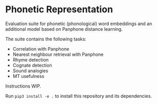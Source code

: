 # Phonetic Representation

Evaluation suite for phonetic (phonological) word embeddings and an additional model based on Panphone distance learning.

The suite contains the following tasks:
- Correlation with Panphone
- Nearest neighbour retrieval with Panphone
- Rhyme detection
- Cognate detection
- Sound analogies
- MT usefulness

Instructions WIP.

Run `pip3 install -e .` to install this repository and its dependencies.

<!-- 
Learning a continuous representation for a sequence of discrete vectors of articulatory features.

## Installation
Code was tested with python 3.9
```bash
pip install -r requirements.txt
```

## Training
This is an example configuration to train model
```bash
wandb login <your_credentials> OR wandb disabled
DIM=128
python train.py \
--lang_codes am bn uz pl es sw \
--vocab_file data/vocab_am_bn_uz_pl_es_sw.txt \
--batch_size 512 \
--encoder_hidden_dim $DIM \
--decoder_hidden_dim $DIM \
--decoder_input_dim $DIM \
--lr 0.0001  \
--kl_mult 10 \
--wandb_name example_run
```

## Inference
Once a model is trained, run the following code to save the predicted continuous representation into an `npy` file.
```bash
python inference.py \
--input_path  ./data/inference_example.txt \
--output_path ./predictions/test_inference.npy \
--model_path  ./checkpoints/<your_model>.pt
``` -->